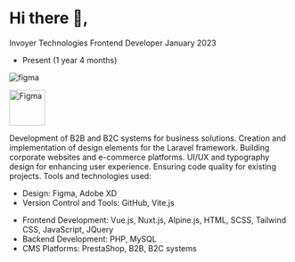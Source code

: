 # Hi there 👋, 
Invoyer Technologies
Frontend Developer
January 2023
- Present (1 year 4 months)

![figma](https://github.com/user-attachments/assets/fefbf984-8c3b-4482-924a-f48917deeaed)

<img width="64" alt="Figma" src="[https://github.com/user-attachments/assets/fefbf984-8c3b-4482-924a-f48917deeae]"></p>

Development of B2B and B2C systems for business solutions.
Creation and implementation of design elements for the Laravel framework.
Building corporate websites and e-commerce platforms.
UI/UX and typography design for enhancing user experience.
Ensuring code quality for existing projects.
Tools and technologies used:

* Design: Figma, Adobe XD
* Version Control and Tools: GitHub, Vite.js
- Frontend Development: Vue.js, Nuxt.js, Alpine.js, HTML, SCSS, Tailwind CSS, JavaScript, JQuery
- Backend Development: PHP, MySQL
- CMS Platforms: PrestaShop, B2B, B2C systems


